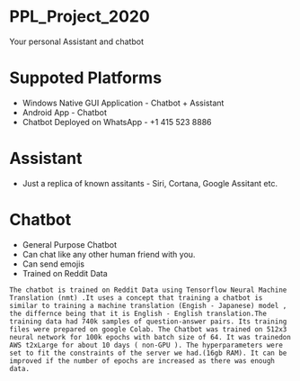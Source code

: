 # PPL_Project_2020

Your personal Assistant and chatbot

# Suppoted Platforms 
  - Windows Native GUI Application - Chatbot + Assistant
  - Android App - Chatbot
  - Chatbot Deployed on WhatsApp - +1 415 523 8886
  
# Assistant
 - Just a replica of known assitants - Siri, Cortana, Google Assitant etc.

# Chatbot
 - General Purpose Chatbot
 - Can chat like any other human friend with you.
 - Can send emojis 
 - Trained on Reddit Data
```
The chatbot is trained on Reddit Data using Tensorflow Neural Machine Translation (nmt) .It uses a concept that training a chatbot is similar to training a machine translation (Engish - Japanese) model , the differnce being that it is English - English translation.The training data had 740k samples of question-answer pairs. Its training files were prepared on google Colab. The Chatbot was trained on 512x3 neural network for 100k epochs with batch size of 64. It was trainedon AWS t2xLarge for about 10 days ( non-GPU ). The hyperparameters were set to fit the constraints of the server we had.(16gb RAM). It can be improved if the number of epochs are increased as there was enough data.
```



